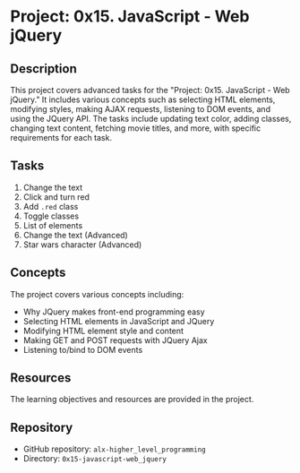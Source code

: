 # Project: 0x15. JavaScript - Web jQuery

## Description
This project covers advanced tasks for the "Project: 0x15. JavaScript - Web jQuery." It includes various concepts such as selecting HTML elements, modifying styles, making AJAX requests, listening to DOM events, and using the JQuery API. The tasks include updating text color, adding classes, changing text content, fetching movie titles, and more, with specific requirements for each task.

## Tasks
1. Change the text
2. Click and turn red
3. Add `.red` class
4. Toggle classes
5. List of elements
6. Change the text (Advanced)
7. Star wars character (Advanced)

## Concepts
The project covers various concepts including:
- Why JQuery makes front-end programming easy
- Selecting HTML elements in JavaScript and JQuery
- Modifying HTML element style and content
- Making GET and POST requests with JQuery Ajax
- Listening to/bind to DOM events

## Resources
The learning objectives and resources are provided in the project.

## Repository
- GitHub repository: `alx-higher_level_programming`
- Directory: `0x15-javascript-web_jquery`

